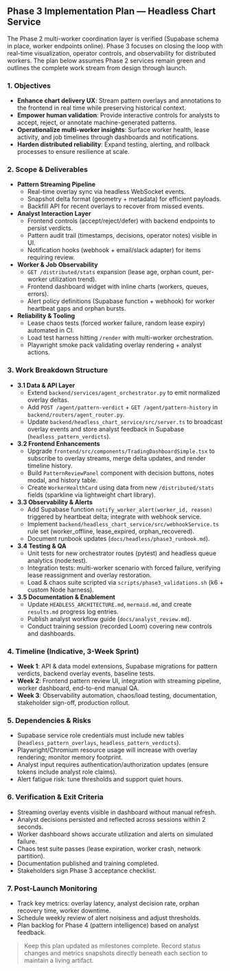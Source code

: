 ## Phase 3 Implementation Plan — Headless Chart Service

The Phase 2 multi-worker coordination layer is verified (Supabase schema in place, worker endpoints online). Phase 3 focuses on closing the loop with real-time visualization, operator controls, and observability for distributed workers. The plan below assumes Phase 2 services remain green and outlines the complete work stream from design through launch.

### 1. Objectives
- **Enhance chart delivery UX**: Stream pattern overlays and annotations to the frontend in real time while preserving historical context.
- **Empower human validation**: Provide interactive controls for analysts to accept, reject, or annotate machine-generated patterns.
- **Operationalize multi-worker insights**: Surface worker health, lease activity, and job timelines through dashboards and notifications.
- **Harden distributed reliability**: Expand testing, alerting, and rollback processes to ensure resilience at scale.

### 2. Scope & Deliverables
- **Pattern Streaming Pipeline**
  - Real-time overlay sync via headless WebSocket events.
  - Snapshot delta format (geometry + metadata) for efficient payloads.
  - Backfill API for recent overlays to recover from missed events.
- **Analyst Interaction Layer**
  - Frontend controls (accept/reject/defer) with backend endpoints to persist verdicts.
  - Pattern audit trail (timestamps, decisions, operator notes) visible in UI.
  - Notification hooks (webhook + email/slack adapter) for items requiring review.
- **Worker & Job Observability**
  - `GET /distributed/stats` expansion (lease age, orphan count, per-worker utilization trend).
  - Frontend dashboard widget with inline charts (workers, queues, errors).
  - Alert policy definitions (Supabase function + webhook) for worker heartbeat gaps and orphan bursts.
- **Reliability & Tooling**
  - Lease chaos tests (forced worker failure, random lease expiry) automated in CI.
  - Load test harness hitting `/render` with multi-worker orchestration.
  - Playwright smoke pack validating overlay rendering + analyst actions.

### 3. Work Breakdown Structure

- **3.1 Data & API Layer**
  - Extend `backend/services/agent_orchestrator.py` to emit normalized overlay deltas.
  - Add `POST /agent/pattern-verdict` + `GET /agent/pattern-history` in `backend/routers/agent_router.py`.
  - Update `backend/headless_chart_service/src/server.ts` to broadcast overlay events and store analyst feedback in Supabase (`headless_pattern_verdicts`).
- **3.2 Frontend Enhancements**
  - Upgrade `frontend/src/components/TradingDashboardSimple.tsx` to subscribe to overlay streams, merge delta updates, and render timeline history.
  - Build `PatternReviewPanel` component with decision buttons, notes modal, and history table.
  - Create `WorkerHealthCard` using data from new `/distributed/stats` fields (sparkline via lightweight chart library).
- **3.3 Observability & Alerts**
  - Add Supabase function `notify_worker_alert(worker_id, reason)` triggered by heartbeat delta; integrate with webhook service.
  - Implement `backend/headless_chart_service/src/webhookService.ts` rule set (worker_offline, lease_expired, orphan_recovered).
  - Document runbook updates (`docs/headless/phase3_runbook.md`).
- **3.4 Testing & QA**
  - Unit tests for new orchestrator routes (pytest) and headless queue analytics (node:test).
  - Integration tests: multi-worker scenario with forced failure, verifying lease reassignment and overlay restoration.
  - Load & chaos suite scripted via `scripts/phase3_validations.sh` (k6 + custom Node harness).
- **3.5 Documentation & Enablement**
  - Update `HEADLESS_ARCHITECTURE.md`, `mermaid.md`, and create `results.md` progress log entries.
  - Publish analyst workflow guide (`docs/analyst_review.md`).
  - Conduct training session (recorded Loom) covering new controls and dashboards.

### 4. Timeline (Indicative, 3-Week Sprint)
- **Week 1**: API & data model extensions, Supabase migrations for pattern verdicts, backend overlay events, baseline tests.
- **Week 2**: Frontend pattern review UI, integration with streaming pipeline, worker dashboard, end-to-end manual QA.
- **Week 3**: Observability automation, chaos/load testing, documentation, stakeholder sign-off, production rollout.

### 5. Dependencies & Risks
- Supabase service role credentials must include new tables (`headless_pattern_overlays`, `headless_pattern_verdicts`).
- Playwright/Chromium resource usage will increase with overlay rendering; monitor memory footprint.
- Analyst input requires authentication/authorization updates (ensure tokens include analyst role claims).
- Alert fatigue risk: tune thresholds and support quiet hours.

### 6. Verification & Exit Criteria
- Streaming overlay events visible in dashboard without manual refresh.
- Analyst decisions persisted and reflected across sessions within 2 seconds.
- Worker dashboard shows accurate utilization and alerts on simulated failure.
- Chaos test suite passes (lease expiration, worker crash, network partition).
- Documentation published and training completed.
- Stakeholders sign Phase 3 acceptance checklist.

### 7. Post-Launch Monitoring
- Track key metrics: overlay latency, analyst decision rate, orphan recovery time, worker downtime.
- Schedule weekly review of alert noisiness and adjust thresholds.
- Plan backlog for Phase 4 (pattern intelligence) based on analyst feedback.

> Keep this plan updated as milestones complete. Record status changes and metrics snapshots directly beneath each section to maintain a living artifact.